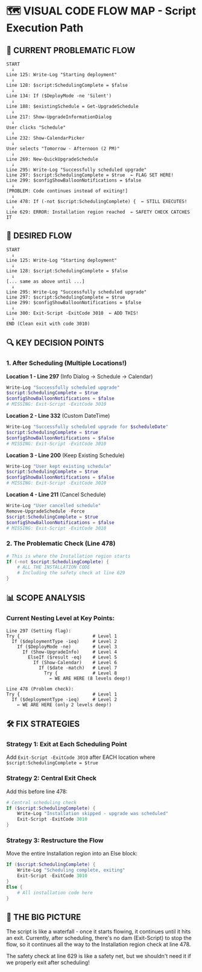 # 🗺️ VISUAL CODE FLOW MAP - Script Execution Path

## 📍 CURRENT PROBLEMATIC FLOW

```
START
  ↓
Line 125: Write-Log "Starting deployment"
  ↓
Line 128: $script:SchedulingComplete = $false
  ↓
Line 134: If ($DeployMode -ne 'Silent')
  ↓
Line 188: $existingSchedule = Get-UpgradeSchedule
  ↓
Line 217: Show-UpgradeInformationDialog
  ↓
User clicks "Schedule"
  ↓
Line 232: Show-CalendarPicker
  ↓
User selects "Tomorrow - Afternoon (2 PM)"
  ↓
Line 269: New-QuickUpgradeSchedule
  ↓
Line 295: Write-Log "Successfully scheduled upgrade"
Line 297: $script:SchedulingComplete = $true  ← FLAG SET HERE!
Line 299: $configShowBalloonNotifications = $false
  ↓
[PROBLEM: Code continues instead of exiting!]
  ↓
Line 478: If (-not $script:SchedulingComplete) {  ← STILL EXECUTES!
  ↓
Line 629: ERROR: Installation region reached  ← SAFETY CHECK CATCHES IT
```

## 🎯 DESIRED FLOW

```
START
  ↓
Line 125: Write-Log "Starting deployment"
  ↓
Line 128: $script:SchedulingComplete = $false
  ↓
[... same as above until ...]
  ↓
Line 295: Write-Log "Successfully scheduled upgrade"
Line 297: $script:SchedulingComplete = $true
Line 299: $configShowBalloonNotifications = $false
  ↓
Line 300: Exit-Script -ExitCode 3010  ← ADD THIS!
  ↓
END (Clean exit with code 3010)
```

## 🔍 KEY DECISION POINTS

### 1. After Scheduling (Multiple Locations!)

**Location 1 - Line 297** (Info Dialog → Schedule → Calendar)
```powershell
Write-Log "Successfully scheduled upgrade"
$script:SchedulingComplete = $true
$configShowBalloonNotifications = $false
# MISSING: Exit-Script -ExitCode 3010
```

**Location 2 - Line 332** (Custom DateTime)
```powershell
Write-Log "Successfully scheduled upgrade for $scheduleDate"
$script:SchedulingComplete = $true
$configShowBalloonNotifications = $false
# MISSING: Exit-Script -ExitCode 3010
```

**Location 3 - Line 200** (Keep Existing Schedule)
```powershell
Write-Log "User kept existing schedule"
$script:SchedulingComplete = $true
$configShowBalloonNotifications = $false
# MISSING: Exit-Script -ExitCode 3010
```

**Location 4 - Line 211** (Cancel Schedule)
```powershell
Write-Log "User cancelled schedule"
Remove-UpgradeSchedule -Force
$script:SchedulingComplete = $true
$configShowBalloonNotifications = $false
# MISSING: Exit-Script -ExitCode 3010
```

### 2. The Problematic Check (Line 478)

```powershell
# This is where the Installation region starts
If (-not $script:SchedulingComplete) {
    # ALL THE INSTALLATION CODE
    # Including the safety check at line 629
}
```

## 📊 SCOPE ANALYSIS

### Current Nesting Level at Key Points:

```
Line 297 (Setting flag): 
Try {                           # Level 1
  If ($deploymentType -ieq)     # Level 2
    If ($DeployMode -ne)        # Level 3
      If (Show-UpgradeInfo)     # Level 4
        ElseIf ($result -eq)    # Level 5
          If (Show-Calendar)    # Level 6
            If ($date -match)   # Level 7
              Try {             # Level 8
                ← WE ARE HERE (8 levels deep!)

Line 478 (Problem check):
Try {                           # Level 1
  If ($deploymentType -ieq)     # Level 2
    ← WE ARE HERE (only 2 levels deep!)
```

## 🛠️ FIX STRATEGIES

### Strategy 1: Exit at Each Scheduling Point
Add `Exit-Script -ExitCode 3010` after EACH location where `$script:SchedulingComplete = $true`

### Strategy 2: Central Exit Check
Add this before line 478:
```powershell
# Central scheduling check
If ($script:SchedulingComplete) {
    Write-Log "Installation skipped - upgrade was scheduled"
    Exit-Script -ExitCode 3010
}
```

### Strategy 3: Restructure the Flow
Move the entire Installation region into an Else block:
```powershell
If ($script:SchedulingComplete) {
    Write-Log "Scheduling complete, exiting"
    Exit-Script -ExitCode 3010
}
Else {
    # All installation code here
}
```

## 🎪 THE BIG PICTURE

The script is like a waterfall - once it starts flowing, it continues until it hits an exit. Currently, after scheduling, there's no dam (Exit-Script) to stop the flow, so it continues all the way to the Installation region check at line 478.

The safety check at line 629 is like a safety net, but we shouldn't need it if we properly exit after scheduling!